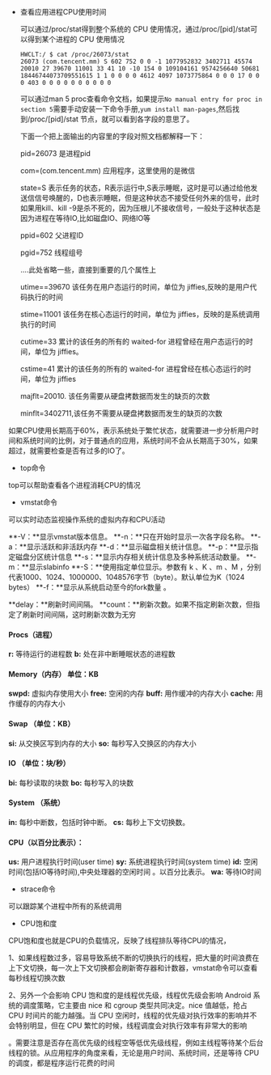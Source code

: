 * 查看应用进程CPU使用时间

  可以通过/proc/stat得到整个系统的 CPU 使用情况，通过/proc/[pid]/stat可以得到某个进程的 CPU 使用情况

  ```shell
  HWCLT:/ $ cat /proc/26073/stat
  26073 (com.tencent.mm) S 602 752 0 0 -1 1077952832 3402711 45574 20010 27 39670 11001 33 41 10 -10 154 0 109104161 9574256640 50681 18446744073709551615 1 1 0 0 0 0 4612 4097 1073775864 0 0 0 17 0 0 0 403 0 0 0 0 0 0 0 0 0 0
  ```

  可以通过man 5 proc查看命令文档，如果提示`No manual entry for proc in section 5`需要手动安装一下命令手册,`yum install man-pages`,然后找到/proc/[pid]/stat 节点，就可以看到各字段的意思了。

  下面一个把上面输出的内容里的字段对照文档都解释一下：

  pid=26073 是进程pid

  com=(com.tencent.mm) 应用程序，这里使用的是微信

  state=S 表示任务的状态，R表示运行中,S表示睡眠，这时是可以通过给他发送信信号唤醒的，D也表示睡眠，但是这种状态不接受任何外来的信号，此时如果用kill、kill -9是杀不死的，因为压根儿不接收信号，一般处于这种状态是因为进程在等待IO,比如磁盘IO、网络IO等

  ppid=602 父进程ID

  pgid=752 线程组号

  ....此处省略一些，直接到重要的几个属性上

  utime==39670 该任务在用户态运行的时间，单位为 jiffies,反映的是用户代码执行的时间

  stime=11001 该任务在核心态运行的时间，单位为 jiffies，反映的是系统调用执行的时间

  cutime=33 累计的该任务的所有的 waited-for 进程曾经在用户态运行的时间，单位为 jiffies。

  cstime=41 累计的该任务的所有的 waited-for 进程曾经在核心态运行的时间，单位为 jiffies

  majflt=20010. 该任务需要从硬盘拷数据而发生的缺页的次数

  minflt=3402711,该任务不需要从硬盘拷数据而发生的缺页的次数

如果CPU使用长期高于60%，表示系统处于繁忙状态，就需要进一步分析用户时间和系统时间的比例，对于普通点的应用，系统时间不会从长期高于30%，如果超过，就需要检查是否有过多的IO了。

* top命令

top可以帮助查看各个进程消耗CPU的情况

* vmstat命令

可以实时动态监视操作系统的虚拟内存和CPU活动

**-V：**显示vmstat版本信息。
 **-n：**只在开始时显示一次各字段名称。
 **-a：**显示活跃和非活跃内存
 **-d：**显示磁盘相关统计信息。
 **-p：**显示指定磁盘分区统计信息
 **-s：**显示内存相关统计信息及多种系统活动数量。
 **-m：**显示slabinfo
 **-S：**使用指定单位显示。参数有 k 、K 、m 、M ，分别代表1000、1024、1000000、1048576字节（byte）。默认单位为K（1024 bytes）
 **-f：**显示从系统启动至今的fork数量 。

**delay：**刷新时间间隔。
 **count：**刷新次数。如果不指定刷新次数，但指定了刷新时间间隔，这时刷新次数为无穷

#### Procs（进程）

**r:** 等待运行的进程数
 **b:** 处在非中断睡眠状态的进程数

#### Memory（内存） 单位：KB

**swpd:** 虚拟内存使用大小
 **free:** 空闲的内存
 **buff:** 用作缓冲的内存大小
 **cache:** 用作缓存的内存大小

#### Swap  （单位：KB）

**si:** 从交换区写到内存的大小
 **so:** 每秒写入交换区的内存大小

#### IO  （单位：块/秒）

**bi:** 每秒读取的块数
 **bo:** 每秒写入的块数

#### System （系统）

**in:** 每秒中断数，包括时钟中断。
 **cs:** 每秒上下文切换数。

#### CPU（以百分比表示）：

**us:** 用户进程执行时间(user time)
 **sy:** 系统进程执行时间(system time)
 **id:** 空闲时间(包括IO等待时间),中央处理器的空闲时间 。以百分比表示。
 **wa:** 等待IO时间

* strace命令

可以跟踪某个进程中所有的系统调用

* CPU饱和度

CPU饱和度也就是CPU的负载情况，反映了线程排队等待CPU的情况，

1、如果线程数过多，容易导致系统不断的切换执行的线程，把大量的时间浪费在上下文切换，每一次上下文切换都会刷新寄存器和计数器，vmstat命令可以查看每秒线程切换次数

2、另外一个会影响 CPU 饱和度的是线程优先级，线程优先级会影响 Android 系统的调度策略，它主要由 nice 和 cgroup 类型共同决定。nice 值越低，抢占 CPU 时间片的能力越强。当 CPU 空闲时，线程的优先级对执行效率的影响并不会特别明显，但在 CPU 繁忙的时候，线程调度会对执行效率有非常大的影响

。需要注意是否存在高优先级的线程空等低优先级线程，例如主线程等待某个后台线程的锁。从应用程序的角度来看，无论是用户时间、系统时间，还是等待 CPU 的调度，都是程序运行花费的时间



   
